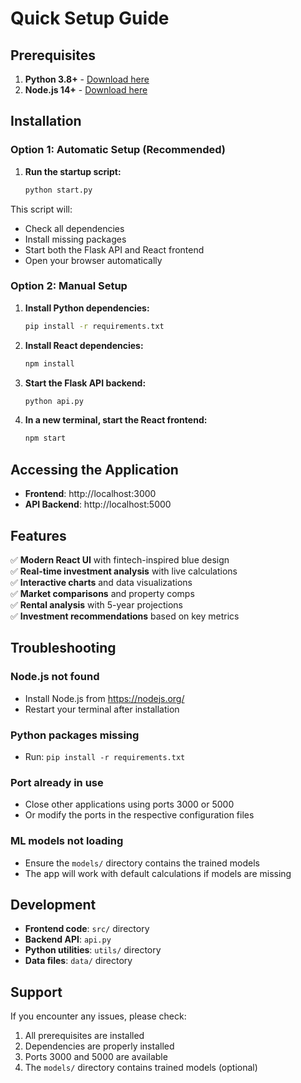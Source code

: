 # Quick Setup Guide

## Prerequisites

1. **Python 3.8+** - [Download here](https://www.python.org/downloads/)
2. **Node.js 14+** - [Download here](https://nodejs.org/)

## Installation

### Option 1: Automatic Setup (Recommended)

1. **Run the startup script:**
   ```bash
   python start.py
   ```

This script will:
- Check all dependencies
- Install missing packages
- Start both the Flask API and React frontend
- Open your browser automatically

### Option 2: Manual Setup

1. **Install Python dependencies:**
   ```bash
   pip install -r requirements.txt
   ```

2. **Install React dependencies:**
   ```bash
   npm install
   ```

3. **Start the Flask API backend:**
   ```bash
   python api.py
   ```

4. **In a new terminal, start the React frontend:**
   ```bash
   npm start
   ```

## Accessing the Application

- **Frontend**: http://localhost:3000
- **API Backend**: http://localhost:5000

## Features

✅ **Modern React UI** with fintech-inspired blue design  
✅ **Real-time investment analysis** with live calculations  
✅ **Interactive charts** and data visualizations  
✅ **Market comparisons** and property comps  
✅ **Rental analysis** with 5-year projections  
✅ **Investment recommendations** based on key metrics  

## Troubleshooting

### Node.js not found
- Install Node.js from https://nodejs.org/
- Restart your terminal after installation

### Python packages missing
- Run: `pip install -r requirements.txt`

### Port already in use
- Close other applications using ports 3000 or 5000
- Or modify the ports in the respective configuration files

### ML models not loading
- Ensure the `models/` directory contains the trained models
- The app will work with default calculations if models are missing

## Development

- **Frontend code**: `src/` directory
- **Backend API**: `api.py`
- **Python utilities**: `utils/` directory
- **Data files**: `data/` directory

## Support

If you encounter any issues, please check:
1. All prerequisites are installed
2. Dependencies are properly installed
3. Ports 3000 and 5000 are available
4. The `models/` directory contains trained models (optional) 